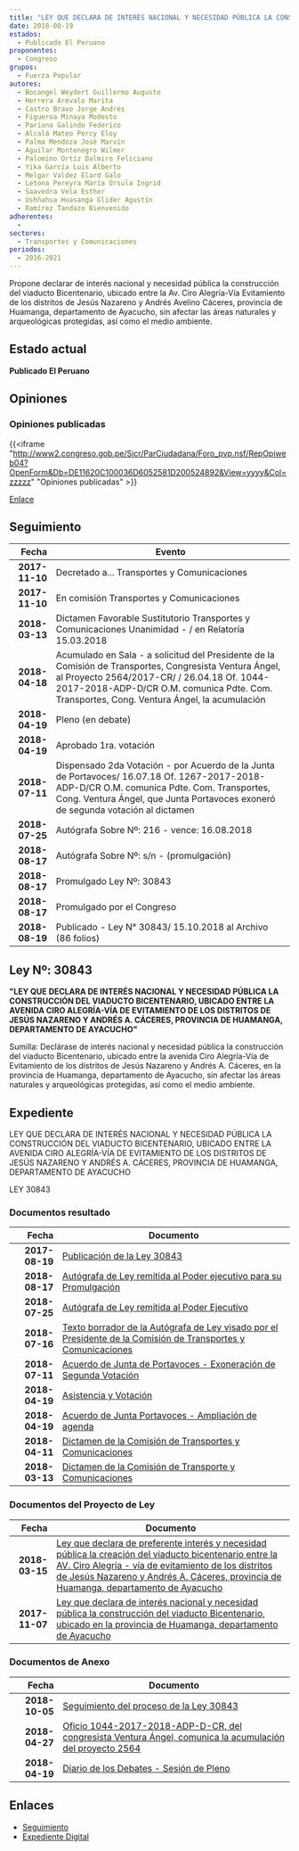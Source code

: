 ```yaml
---
title: "LEY QUE DECLARA DE INTERÉS NACIONAL Y NECESIDAD PÚBLICA LA CONSTRUCCIÓN DEL VIADUCTO BICENTENARIO, UBICADO EN LA PROVINCIA DE HUAMANGA, DEPARTAMENTO DE AYACUCHO"
date: 2018-08-19
estados: 
  - Publicado El Peruano
proponentes: 
  - Congreso
grupos: 
  - Fuerza Popular
autores: 
  - Bocangel Weydert Guillermo Augusto
  - Herrera Arévalo Marita
  - Castro Bravo Jorge Andrés
  - Figueroa Minaya Modesto
  - Pariona Galindo Federico
  - Alcalá Mateo Percy Eloy
  - Palma Mendoza José Marvín
  - Aguilar Montenegro Wilmer
  - Palomino Ortiz Dalmiro Feliciano
  - Yika García Luis Alberto
  - Melgar Valdez Elard Galo
  - Letona Pereyra María Úrsula Ingrid
  - Saavedra Vela Esther
  - Ushñahua Huasanga Glider Agustín
  - Ramírez Tandazo Bienvenido
adherentes: 
  - 
sectores: 
  - Transportes y Comunicaciones
periodos: 
  - 2016-2021
---
```


Propone declarar de interés nacional y necesidad pública la construcción del viaducto Bicentenario, ubicado entre la Av. Ciro Alegría-Vía Evitamiento de los distritos de Jesús Nazareno y Andrés Avelino Cáceres, provincia de Huamanga, departamento de Ayacucho, sin afectar las áreas naturales y arqueológicas protegidas, así como el medio ambiente.


## Estado actual

**Publicado El Peruano**

## Opiniones

### Opiniones publicadas

{{<iframe "http://www2.congreso.gob.pe/Sicr/ParCiudadana/Foro_pvp.nsf/RepOpiweb04?OpenForm&Db=DE11620C100036D6052581D200524892&View=yyyy&Col=zzzzz" "Opiniones publicadas" >}}

[Enlace](http://www2.congreso.gob.pe/Sicr/ParCiudadana/Foro_pvp.nsf/RepOpiweb04?OpenForm&Db=DE11620C100036D6052581D200524892&View=yyyy&Col=zzzzz)

## Seguimiento

| Fecha | Evento |
|------:|--------|
| **2017-11-10** | Decretado a... Transportes y Comunicaciones|
| **2017-11-10** | En comisión Transportes y Comunicaciones|
| **2018-03-13** | Dictamen Favorable Sustitutorio Transportes y Comunicaciones Unanimidad - / en Relatoría 15.03.2018|
| **2018-04-18** | Acumulado en Sala - a solicitud del Presidente de la Comisión de Transportes, Congresista Ventura Ángel, al Proyecto 2564/2017-CR/ / 26.04.18 Of. 1044-2017-2018-ADP-D/CR O.M. comunica Pdte. Com. Transportes, Cong. Ventura Ángel, la acumulación|
| **2018-04-19** | Pleno (en debate)|
| **2018-04-19** | Aprobado 1ra. votación|
| **2018-07-11** | Dispensado 2da Votación - por Acuerdo de la Junta de Portavoces/ 16.07.18 Of. 1267-2017-2018-ADP-D/CR O.M. comunica Pdte. Com. Transportes, Cong. Ventura Ángel, que Junta Portavoces exoneró de segunda votación al dictamen|
| **2018-07-25** | Autógrafa Sobre Nº: 216 - vence: 16.08.2018|
| **2018-08-17** | Autógrafa Sobre Nº: s/n - (promulgación)|
| **2018-08-17** | Promulgado Ley Nº: 30843|
| **2018-08-17** | Promulgado por el Congreso|
| **2018-08-19** | Publicado - Ley N° 30843/ 15.10.2018 al Archivo (86 folios)|

## Ley Nº: 30843

**"LEY QUE DECLARA DE INTERÉS NACIONAL Y NECESIDAD PÚBLICA LA CONSTRUCCIÓN DEL VIADUCTO BICENTENARIO, UBICADO ENTRE LA AVENIDA CIRO ALEGRÍA-VÍA DE EVITAMIENTO DE LOS DISTRITOS DE JESÚS NAZARENO Y ANDRÉS A. CÁCERES, PROVINCIA DE HUAMANGA, DEPARTAMENTO DE AYACUCHO"**

Sumilla: Declárase de interés nacional y necesidad pública la construcción del viaducto Bicentenario, ubicado entre la avenida Ciro Alegría-Vía de Evitamiento de los distritos de Jesús Nazareno y Andrés A. Cáceres, en la provincia de Huamanga, departamento de Ayacucho, sin afectar las áreas naturales y arqueológicas protegidas, así como el medio ambiente.


## Expediente

LEY QUE DECLARA DE INTERÉS NACIONAL Y NECESIDAD PÚBLICA LA CONSTRUCCIÓN DEL VIADUCTO BICENTENARIO, UBICADO ENTRE LA AVENIDA CIRO ALEGRÍA-VÍA DE EVITAMIENTO DE LOS DISTRITOS DE JESÚS NAZARENO Y ANDRÉS A. CÁCERES, PROVINCIA DE HUAMANGA, DEPARTAMENTO DE AYACUCHO

LEY 30843


### Documentos resultado

| Fecha | Documento |
|------:|--------|
| **2017-08-19** | [Publicación de la Ley 30843](http://www.leyes.congreso.gob.pe/Documentos/2016_2021/ADLP/Normas_Legales/30843--ey.pdf) |
| **2018-08-17** | [Autógrafa de Ley remitida al Poder ejecutivo para su Promulgación](http://www.leyes.congreso.gob.pe/Documentos/2016_2021/ADLP/Texto_Aprobado/AU0256420180817.PDF) |
| **2018-07-25** | [Autógrafa de Ley remitida al Poder Ejecutivo](http://www.leyes.congreso.gob.pe/Documentos/2016_2021/Autografas/Ley_y_de_Resolucion_Legislativa/AU0256420180725.PDF) |
| **2018-07-16** | [Texto borrador de la Autógrafa de Ley visado por el Presidente de la Comisión de Transportes y Comunicaciones](http://www.leyes.congreso.gob.pe/Documentos/2016_2021/Texto_Borrador_de_Autografa/BAU0256420180716.pdf) |
| **2018-07-11** | [Acuerdo de Junta de Portavoces - Exoneración de Segunda Votación](http://www.leyes.congreso.gob.pe/Documentos/2016_2021/Acuerdos/Junta_Portavoces/AJP0256420180711..pdf) |
| **2018-04-19** | [Asistencia y Votación](http://www.leyes.congreso.gob.pe/Documentos/2016_2021/Asistencia_y_Votacion/Proyectos_de_Ley/AV0256420180419..pdf) |
| **2018-04-19** | [Acuerdo de Junta Portavoces - Ampliación de agenda](http://www.leyes.congreso.gob.pe/Documentos/2016_2021/Acuerdos/Junta_Portavoces/AJ0256420180419.pdf) |
| **2018-04-11** | [Dictamen de la Comisión de Transportes y Comunicaciones](http://www.leyes.congreso.gob.pe/Documentos/2016_2021/Dictamenes/Proyectos_de_Ley/02564DC23MAY20180411..pdf) |
| **2018-03-13** | [Dictamen de la Comisión de Transporte y Comunicaciones](http://www.leyes.congreso.gob.pe/Documentos/2016_2021/Dictamenes/Proyectos_de_Ley/02096DC23MAY20180313.pdf) |

### Documentos del Proyecto de Ley

| Fecha | Documento |
|------:|--------|
| **2018-03-15** | [Ley que declara de preferente interés y necesidad pública la creación del viaducto bicentenario entre la AV. Ciro Alegría - vía de evitamiento de los distritos de Jesús Nazareno y Andrés A. Cáceres, provincia de Huamanga, departamento de Ayacucho](http://www.leyes.congreso.gob.pe/Documentos/2016_2021/Proyectos_de_Ley_y_de_Resoluciones_Legislativas/PL0256420180315.pdf) |
| **2017-11-07** | [Ley que declara de interés nacional y necesidad pública la construcción del viaducto Bicentenario, ubicado en la provincia de Huamanga, departamento de Ayacucho](http://www.leyes.congreso.gob.pe/Documentos/2016_2021/Proyectos_de_Ley_y_de_Resoluciones_Legislativas/PL0209420171107.pdf) |

### Documentos de Anexo

| Fecha | Documento |
|------:|--------|
| **2018-10-05** | [Seguimiento del proceso de la Ley 30843](http://www.leyes.congreso.gob.pe/Documentos/2016_2021/Seguimiento_de_Proyectos_de_Ley/02564PL20181005.pdf) |
| **2018-04-27** | [Oficio 1044-2017-2018-ADP-D-CR, del congresista Ventura Ángel, comunica la acumulación del proyecto 2564](http://www.leyes.congreso.gob.pe/Documentos/2016_2021/Oficios/Comisiones_Ordinarias/OFICIO-1044-2017-2018-ADP-D-CR.pdf) |
| **2018-04-19** | [Diario de los Debates - Sesión de Pleno](http://www2.congreso.gob.pe/Sicr/DiarioDebates/Publicad.nsf/SesionesPleno/05256D6E0073DFE90525827500614703/$FILE/SLO-2017-8.pdf) |

## Enlaces 

- [Seguimiento](http://www2.congreso.gob.pe/Sicr/TraDocEstProc/CLProLey2016.nsf/f7fff46988ca05b1052578e100829cc7/0e1d0b2d65b63cb1052581d1007e548d?OpenDocument)
- [Expediente Digital](http://www2.congreso.gob.pe/Sicr/TraDocEstProc/CLProLey2016.nsf/f7fff46988ca05b1052578e100829cc7/0e1d0b2d65b63cb1052581d1007e548d?OpenDocument&Click=05257FB7005EB655.eb71d0cf91d8294e05256cdf006b5706/$Body/0.1C6C)

